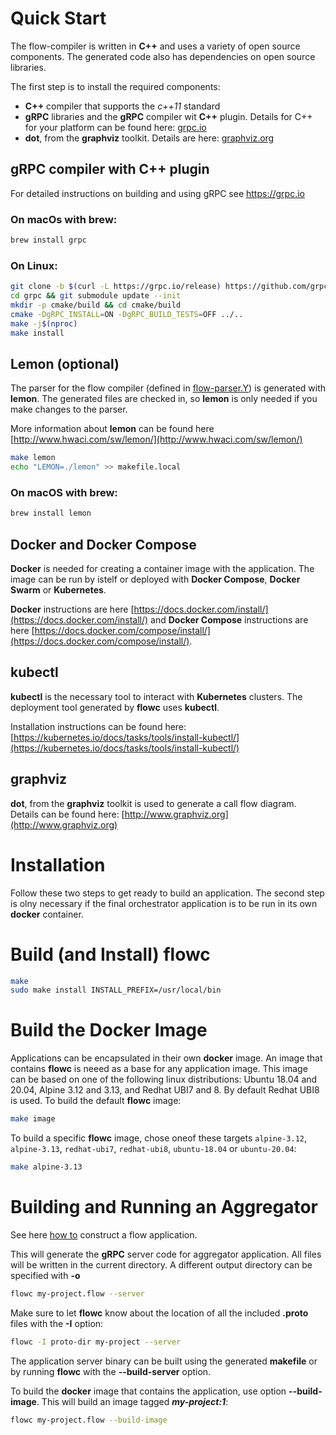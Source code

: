 # Quick Start
The flow-compiler is written in **C++** and uses a variety of open source components. The generated code also has dependencies on open source libraries. 

The first step is to install the required components:

- **C++** compiler that supports the *c++11* standard
- **gRPC** libraries and the **gRPC** compiler wit **C++** plugin. Details for C++ for your platform can be found here: [grpc.io](https://grpc.io/docs/languages/cpp/quickstart)
- **dot**, from the **graphviz** toolkit. Details are here: [graphviz.org](http://www.graphviz.org)

      
## gRPC compiler with C++ plugin

For detailed instructions on building and using gRPC see https://grpc.io

### On macOs with brew:
```bash
brew install grpc
```

### On Linux:
```bash
git clone -b $(curl -L https://grpc.io/release) https://github.com/grpc/grpc
cd grpc && git submodule update --init 
mkdir -p cmake/build && cd cmake/build 
cmake -DgRPC_INSTALL=ON -DgRPC_BUILD_TESTS=OFF ../.. 
make -j$(nproc) 
make install 
```
## Lemon (optional)
The parser for the flow compiler (defined in [flow-parser.Y](flow-parser.Y)) is generated with **lemon**. The generated files are checked in, so **lemon** is only needed if you make changes to the parser.

More information about **lemon** can be found here [http://www.hwaci.com/sw/lemon/](http://www.hwaci.com/sw/lemon/)
```bash 
make lemon 
echo "LEMON=./lemon" >> makefile.local
```

### On macOS with brew:
```bash
brew install lemon
```


## Docker and Docker Compose
**Docker** is needed for creating a container image with the application. The image can be run by istelf or deployed with **Docker Compose**, **Docker Swarm** or **Kubernetes**.

**Docker** instructions are here [https://docs.docker.com/install/](https://docs.docker.com/install/) and **Docker Compose** instructions are here [https://docs.docker.com/compose/install/](https://docs.docker.com/compose/install/).


## kubectl
**kubectl** is the necessary tool to interact with **Kubernetes** clusters. The deployment tool generated by **flowc** uses **kubectl**. 

Installation instructions can be found here: [https://kubernetes.io/docs/tasks/tools/install-kubectl/](https://kubernetes.io/docs/tasks/tools/install-kubectl/)

## graphviz
**dot**, from the **graphviz** toolkit is used to generate a call flow diagram. Details can be found here: [http://www.graphviz.org](http://www.graphviz.org)

# Installation

Follow these two steps to get ready to build an application. The second step is olny necessary if the final orchestrator application is to be run in its own **docker** container.

# Build (and Install) flowc
```bash        
make
sudo make install INSTALL_PREFIX=/usr/local/bin 
```

# Build the Docker Image
Applications can be encapsulated in their own **docker** image. An image that contains **flowc** is neeed as a base for any application image. This image can be based on one of the following linux distributions: Ubuntu 18.04 and 20.04, Alpine 3.12 and 3.13, and Redhat UBI7 and 8. By default Redhat UBI8 is used.
To build the default **flowc** image: 
```bash
make image
```
To build a specific **flowc** image, chose oneof these targets `alpine-3.12`, `alpine-3.13`, `redhat-ubi7`, `redhat-ubi8`, `ubuntu-18.04` or `ubuntu-20.04`: 
```bash
make alpine-3.13
```

# Building and Running an Aggregator

See here [how to](../HOWTO-FLOW.md) construct a flow application.

This will generate the **gRPC** server code for aggregator application. All files will be written in the current directory.
A different output directory can be specified with **-o**
```bash
flowc my-project.flow --server
```    
Make sure to let **flowc** know about the location of all the included **.proto** files with the **-I** option:
```bash
flowc -I proto-dir my-project --server
```

The application server binary can be built using the generated **makefile** or by running **flowc** with the **--build-server** option.

To build the **docker** image that contains the application, use option **--build-image**. This will build an image tagged **_my-project:1_**:
```bash
flowc my-project.flow --build-image
```    
